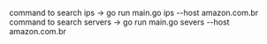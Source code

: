 command to search ips -> go run main.go ips --host amazon.com.br
command to search servers -> go run main.go severs --host amazon.com.br